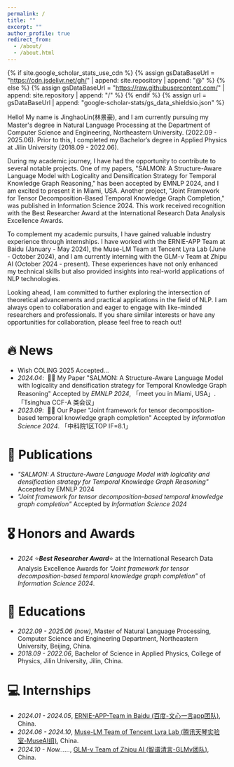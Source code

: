 ```yaml
---
permalink: /
title: ""
excerpt: ""
author_profile: true
redirect_from: 
  - /about/
  - /about.html
---
```


{% if site.google_scholar_stats_use_cdn %}
{% assign gsDataBaseUrl = "https://cdn.jsdelivr.net/gh/" | append: site.repository | append: "@" %}
{% else %}
{% assign gsDataBaseUrl = "https://raw.githubusercontent.com/" | append: site.repository | append: "/" %}
{% endif %}
{% assign url = gsDataBaseUrl | append: "google-scholar-stats/gs_data_shieldsio.json" %}

<span class='anchor' id='about-me'></span>
Hello! My name is JinghaoLin(林景豪), and I am currently pursuing my Master's degree in Natural Language Processing at the Department of Computer Science and Engineering, Northeastern University. (2022.09 - 2025.06). Prior to this, I completed my Bachelor’s degree in Applied Physics at Jilin University (2018.09 - 2022.06).

During my academic journey, I have had the opportunity to contribute to several notable projects. One of my papers, "SALMON: A Structure-Aware Language Model with Logicality and Densification Strategy for Temporal Knowledge Graph Reasoning," has been accepted by EMNLP 2024, and I am excited to present it in Miami, USA. Another project, "Joint Framework for Tensor Decomposition-Based Temporal Knowledge Graph Completion," was published in Information Science 2024. This work received recognition with the Best Researcher Award at the International Research Data Analysis Excellence Awards.

To complement my academic pursuits, I have gained valuable industry experience through internships. I have worked with the ERNIE-APP Team at Baidu (January - May 2024), the Muse-LM Team at Tencent Lyra Lab (June - October 2024), and I am currently interning with the GLM-v Team at Zhipu AI (October 2024 - present). These experiences have not only enhanced my technical skills but also provided insights into real-world applications of NLP technologies.

Looking ahead, I am committed to further exploring the intersection of theoretical advancements and practical applications in the field of NLP. I am always open to collaboration and eager to engage with like-minded researchers and professionals. If you share similar interests or have any opportunities for collaboration, please feel free to reach out!

# 🔥 News
- Wish COLING 2025 Accepted...
- *2024.04*: &nbsp;🎉🎉 My Paper "SALMON: A Structure-Aware Language Model with logicality and densification strategy for Temporal Knowledge Graph Reasoning" Accepted by *EMNLP 2024*, 「meet you in Miami, USA」. 「Tsinghua CCF-A 类会议」
- *2023.09*: &nbsp;🎉🎉 Our Paper "Joint framework for tensor decomposition-based temporal knowledge graph completion" Accepted by *Information Science 2024*. 「中科院1区TOP IF=8.1」

# 📝 Publications 
- *"SALMON: A Structure-Aware Language Model with logicality and densification strategy for Temporal Knowledge Graph Reasoning"* Accepted by EMNLP 2024
- *"Joint framework for tensor decomposition-based temporal knowledge graph completion"* Accepted by *Information Science 2024*

# 🎖 Honors and Awards
- *2024* ⭐️***Best Researcher Award***⭐️ at the International Research Data Analysis Excellence Awards for *"Joint framework for tensor decomposition-based temporal knowledge graph completion"* of *Information Science 2024*.

# 📖 Educations
- *2022.09 - 2025.06 (now)*, Master of Natural Language Processing, Computer Science and Engineering Department, Northeastern University, Beijing, China. 
- *2018.09 - 2022.06*, Bachelor of Science in Applied Physics, College of Physics, Jilin University, Jilin, China. 

# 💻 Internships
- *2024.01 - 2024.05*, [ERNIE-APP-Team in Baidu (百度-文心一言app团队)](https://yiyan.baidu.com/), China.
- *2024.06 - 2024.10*, [Muse-LM Team of Tencent Lyra Lab (腾讯天琴实验室-MuseAI组)](https://www.163.com/dy/article/J4803D3D0511N33R.html), China.
- *2024.10 - Now......*, [GLM-v Team of Zhipu AI (智谱清言-GLMv团队)](https://github.com/THUDM/GLM-4), China.
